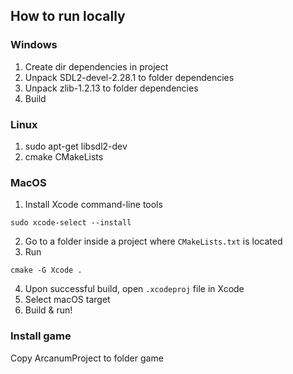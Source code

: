 ## How to run locally

### Windows

1. Create dir dependencies in project
2. Unpack SDL2-devel-2.28.1 to folder dependencies
3. Unpack zlib-1.2.13 to folder dependencies
4. Build

### Linux

1. sudo apt-get libsdl2-dev
2. cmake CMakeLists

### MacOS

1. Install Xcode command-line tools
```
sudo xcode-select --install
```
2. Go to a folder inside a project where `CMakeLists.txt` is located
3. Run
```
cmake -G Xcode .
```
4. Upon successful build, open `.xcodeproj` file in Xcode
5. Select macOS target
6. Build & run!

### Install game
Copy ArcanumProject to folder game